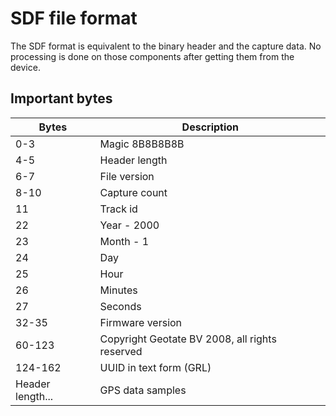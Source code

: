 # SDF file format

The SDF format is equivalent to the binary header and the capture data.
No processing is done on those components after getting them from the device.

## Important bytes

|Bytes | Description|
|--- | --- |
| 0-3 | Magic 8B8B8B8B
| 4-5 | Header length
| 6-7 | File version
| 8-10 | Capture count
| 11 | Track id
| 22 | Year - 2000
| 23 | Month - 1
| 24 | Day
| 25 | Hour
| 26 | Minutes
| 27 | Seconds
| 32-35 | Firmware version
| 60-123 | Copyright Geotate BV 2008, all rights reserved
| 124-162 | UUID in text form (GRL)
| Header length... | GPS data samples